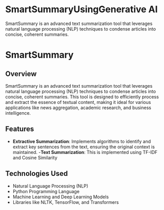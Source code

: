 # SmartSummaryUsingGenerative AI
SmartSummary is an advanced text summarization tool that leverages natural language processing (NLP) techniques to condense articles into concise, coherent summaries.
# SmartSummary

## Overview
SmartSummary is an advanced text summarization tool that leverages natural language processing (NLP) techniques to condense articles into concise, coherent summaries. This tool is designed to efficiently process and extract the essence of textual content, making it ideal for various applications like news aggregation, academic research, and business intelligence.

## Features
- **Extractive Summarization**: Implements algorithms to identify and extract key sentences from the text, ensuring the original context is maintained.
-**Text Summarization**: This is implemented using TF-IDF and Cosine Similarity

## Technologies Used
- Natural Language Processing (NLP)
- Python Programming Language
- Machine Learning and Deep Learning Models
- Libraries like NLTK, TensorFlow, and Transformers
